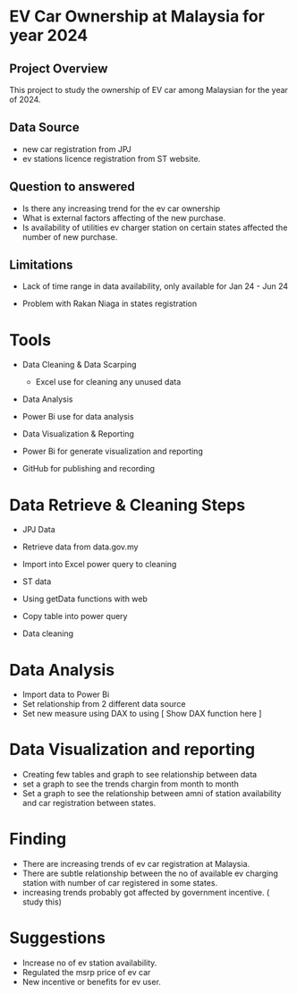 # EV Car Ownership at Malaysia for year 2024

## Project Overview 
This project to study the ownership of EV car among Malaysian for the year of 2024. 

## Data Source 

- new car registration from JPJ
- ev stations licence registration from ST website.

## Question to answered 

- Is there any increasing trend for the ev car ownership 
- What is external factors affecting of the new purchase. 
- Is availability of utilities ev charger station on certain states affected the number of new purchase.

## Limitations 

- Lack of time range in data availability, only available for Jan 24 - Jun 24

- Problem with Rakan Niaga in states registration 

# Tools

- Data Cleaning & Data Scarping
  - Excel use for cleaning any unused data
  
- Data Analysis 
 - Power Bi use for data analysis 

- Data Visualization & Reporting
 - Power Bi for generate visualization and reporting
 - GitHub for publishing and recording
 
# Data Retrieve & Cleaning Steps
- JPJ Data
 - Retrieve data from data.gov.my
 - Import into Excel power query to cleaning 

- ST data
 - Using getData functions with web
 - Copy table into power query 
 - Data cleaning 

# Data Analysis 
 - Import data to Power Bi
 - Set relationship from 2 different data source 
 - Set new measure using DAX to using
   [ Show DAX function here ]

# Data Visualization and reporting 
 - Creating few tables and graph to see relationship between data
- set a graph to see the trends chargin from month to month
- Set a graph to see the relationship between amni of station availability and car registration between states.

# Finding

- There are increasing trends of ev car registration at Malaysia.
- There are subtle relationship between the no of available ev charging station with number of car registered in some states.
- increasing trends probably got affected by government incentive. ( study this)


# Suggestions 

- Increase no of ev station availability.
- Regulated the msrp price of ev car 
- New incentive or benefits for ev user.
